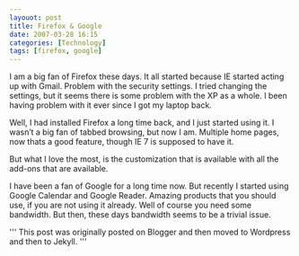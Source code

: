 ```yaml
---
layouot: post
title: Firefox & Google
date: 2007-03-28 16:15
categories: [Technology]
tags: [firefox, google]
---
```


I am a big fan of Firefox these days. It all started because IE started acting up with Gmail. Problem with the security settings. I tried changing the settings, but it seems there is some problem with the XP as a whole. I been having problem with it ever since I got my laptop back.

Well, I had installed Firefox a long time back, and I just started using it. I wasn’t a big fan of tabbed browsing, but now I am. Multiple home pages, now thats a good feature, though IE 7 is supposed to have it.

But what I love the most, is the customization that is available with all the add-ons that are available.

I have been a fan of Google for a long time now. But recently I started using Google Calendar and Google Reader. Amazing products that you should use, if you are not using it already. Well of course you need some bandwidth. But then, these days bandwidth seems to be a trivial issue.

'''
This post was originally posted on Blogger and then moved to Wordpress and then to Jekyll.
'''
